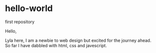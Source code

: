 # hello-world
first repository

Hello,


Lyla here, I am a newbie to web design but excited for the journey ahead. So far I have dabbled with html, css and javescript.
